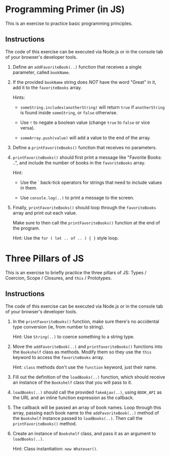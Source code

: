 # Programming Primer (in JS)

This is an exercise to practice basic programming principles.

## Instructions

The code of this exercise can be executed via Node.js or in the console tab of your browser's developer tools.

1. Define an `addFavoriteBook(..)` function that receives a single parameter, called `bookName`.

2. If the provided `bookName` string does *NOT* have the word "Great" in it, add it to the `favoriteBooks` array.

	Hints:

	- `someString.includes(anotherString)` will return `true` if `anotherString` is found inside `someString`, or `false` otherwise.

	- Use `!` to negate a boolean value (change `true` to `false` or vice versa).

	- `someArray.push(value)` will add a value to the end of the array.

3. Define a `printFavoriteBooks()` function that receives no parameters.

4. `printFavoriteBooks()` should first print a message like "Favorite Books: ..", and include the number of books in the `favoriteBooks` array.

	Hint:

	- Use the \` back-tick operators for strings that need to include values in them.

	- Use `console.log(..)` to print a message to the screen.

5. Finally, `printFavoriteBooks()` should loop through the `favoriteBooks` array and print out each value.

	Make sure to then call the `printFavoriteBooks()` function at the end of the program.

	Hint: Use the `for ( let .. of .. ) { }` style loop.

# Three Pillars of JS

This is an exercise to briefly practice the three pillars of JS: Types / Coercion, Scope / Closures, and `this` / Prototypes.

## Instructions

The code of this exercise can be executed via Node.js or in the console tab of your browser's developer tools.

1. In the `printFavoriteBooks()` function, make sure there's no accidental type conversion (ie, from number to string).

	Hint: Use `String(..)` to coerce something to a string type.

2. Move the `addFavoriteBook(..)` and `printFavoriteBooks()` functions into the `Bookshelf` class as methods. Modify them so they use the `this` keyword to access the `favoriteBooks` array.

	Hint: `class` methods don't use the `function` keyword, just their name.

3. Fill out the definition of the `loadBooks(..)` function, which should receive an instance of the `Bookshelf` class that you will pass to it.

4. `loadBooks(..)` should call the provided `fakeAjax(..)`, using `BOOK_API` as the URL and an inline function expression as the callback.

5. The callback will be passed an array of book names. Loop through this array, passing each book name to the `addFavoriteBook(..)` method of the `Bookshelf` instance passed to `loadBooks(..)`. Then call the `printFavoriteBooks()` method.

6. Create an instance of `Bookshelf` class, and pass it as an argument to `loadBooks(..)`.

	Hint: Class instantiation: `new Whatever()`.
